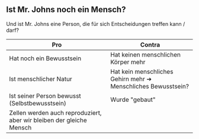 ## Ist Mr. Johns noch ein Mensch?

Und ist Mr. Johns eine Person, die für sich Entscheidungen treffen kann / darf?

Pro                                                                  | Contra
---                                                                  | ---
Hat noch ein Bewusstsein                                             | Hat keinen menschlichen Körper mehr
Ist menschlicher Natur                                               | Hat kein menschliches Gehirn mehr ➔ Menschliches Bewusstsein?
Ist seiner Person bewusst (Selbstbewusstsein)                        | Wurde "gebaut"
Zellen werden auch reproduziert, aber wir bleiben der gleiche Mensch |


